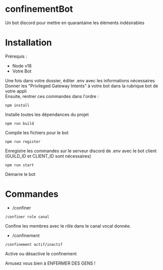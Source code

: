 # confinementBot
Un bot discord pour mettre en quarantaine les éléments indésirables

# Installation
Prérequis : 
- Node v18
- Votre Bot  

Une fois dans votre dossier, éditer .env avec les informations nécessaires  
Donner les "Privileged Gateway Intents" à votre bot dans la rubrique bot de votre appli  
Ensuite, rentrer ces commandes dans l'ordre :  
```
npm install
```
Installe toutes les dépendances du projet
```
npm run build
```
Compile les fichiers pour le bot
```
npm run register
```
Enregistre les commandes sur le serveur discord de .env avec le bot client (GUILD_ID et CLIENT_ID sont nécessaires)
```
npm run start
```
Démarre le bot

# Commandes

- /confiner
```
/confiner role canal
```
Confine les membres avec le rôle dans le canal vocal donnée.  
  
- /confinement
```
/confinement actif/inactif
```
Active ou désactive le confinement  
  
  
Amusez vous bien à ENFERMER DES GENS !
